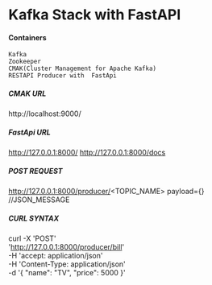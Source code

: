 # Kafka Stack with FastAPI

#### Containers
	Kafka
	Zookeeper
	CMAK(Cluster Management for Apache Kafka)
	RESTAPI Producer with  FastApi

##### CMAK URL
http://localhost:9000/

##### FastApi URL
http://127.0.0.1:8000/
http://127.0.0.1:8000/docs

##### POST REQUEST
http://127.0.0.1:8000/producer/<TOPIC_NAME>
payload={} //JSON_MESSAGE

##### CURL SYNTAX
curl -X 'POST' \
  'http://127.0.0.1:8000/producer/bill' \
  -H 'accept: application/json' \
  -H 'Content-Type: application/json' \
  -d '{
  "name": "TV",
  "price": 5000
}'








